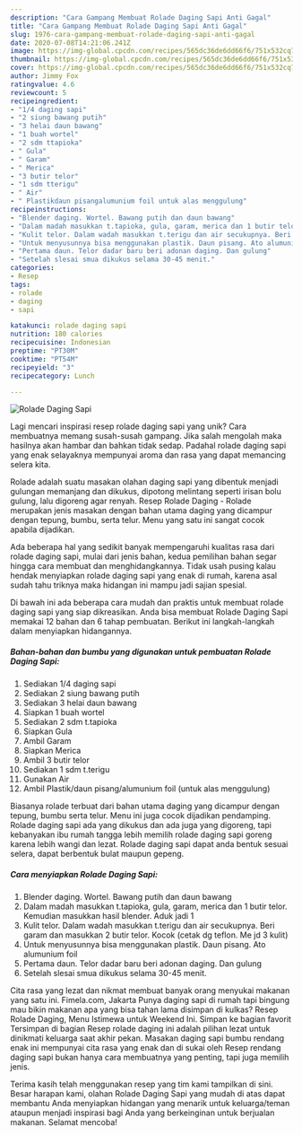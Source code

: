```yaml
---
description: "Cara Gampang Membuat Rolade Daging Sapi Anti Gagal"
title: "Cara Gampang Membuat Rolade Daging Sapi Anti Gagal"
slug: 1976-cara-gampang-membuat-rolade-daging-sapi-anti-gagal
date: 2020-07-08T14:21:06.241Z
image: https://img-global.cpcdn.com/recipes/565dc36de6dd66f6/751x532cq70/rolade-daging-sapi-foto-resep-utama.jpg
thumbnail: https://img-global.cpcdn.com/recipes/565dc36de6dd66f6/751x532cq70/rolade-daging-sapi-foto-resep-utama.jpg
cover: https://img-global.cpcdn.com/recipes/565dc36de6dd66f6/751x532cq70/rolade-daging-sapi-foto-resep-utama.jpg
author: Jimmy Fox
ratingvalue: 4.6
reviewcount: 5
recipeingredient:
- "1/4 daging sapi"
- "2 siung bawang putih"
- "3 helai daun bawang"
- "1 buah wortel"
- "2 sdm ttapioka"
- " Gula"
- " Garam"
- " Merica"
- "3 butir telor"
- "1 sdm tterigu"
- " Air"
- " Plastikdaun pisangalumunium foil untuk alas menggulung"
recipeinstructions:
- "Blender daging. Wortel. Bawang putih dan daun bawang"
- "Dalam madah masukkan t.tapioka, gula, garam, merica dan 1 butir telor. Kemudian masukkan hasil blender. Aduk jadi 1"
- "Kulit telor. Dalam wadah masukkan t.terigu dan air secukupnya. Beri garam dan masukkan 2 butir telor. Kocok (cetak dg teflon. Me jd 3 kulit)"
- "Untuk menyusunnya bisa menggunakan plastik. Daun pisang. Ato alumunium foil"
- "Pertama daun. Telor dadar baru beri adonan daging. Dan gulung"
- "Setelah slesai smua dikukus selama 30-45 menit."
categories:
- Resep
tags:
- rolade
- daging
- sapi

katakunci: rolade daging sapi 
nutrition: 180 calories
recipecuisine: Indonesian
preptime: "PT30M"
cooktime: "PT54M"
recipeyield: "3"
recipecategory: Lunch

---
```



![Rolade Daging Sapi](https://img-global.cpcdn.com/recipes/565dc36de6dd66f6/751x532cq70/rolade-daging-sapi-foto-resep-utama.jpg)

Lagi mencari inspirasi resep rolade daging sapi yang unik? Cara membuatnya memang susah-susah gampang. Jika salah mengolah maka hasilnya akan hambar dan bahkan tidak sedap. Padahal rolade daging sapi yang enak selayaknya mempunyai aroma dan rasa yang dapat memancing selera kita.

Rolade adalah suatu masakan olahan daging sapi yang dibentuk menjadi gulungan memanjang dan dikukus, dipotong melintang seperti irisan bolu gulung, lalu digoreng agar renyah. Resep Rolade Daging - Rolade merupakan jenis masakan dengan bahan utama daging yang dicampur dengan tepung, bumbu, serta telur. Menu yang satu ini sangat cocok apabila dijadikan.

Ada beberapa hal yang sedikit banyak mempengaruhi kualitas rasa dari rolade daging sapi, mulai dari jenis bahan, kedua pemilihan bahan segar hingga cara membuat dan menghidangkannya. Tidak usah pusing kalau hendak menyiapkan rolade daging sapi yang enak di rumah, karena asal sudah tahu triknya maka hidangan ini mampu jadi sajian spesial.


Di bawah ini ada beberapa cara mudah dan praktis untuk membuat rolade daging sapi yang siap dikreasikan. Anda bisa membuat Rolade Daging Sapi memakai 12 bahan dan 6 tahap pembuatan. Berikut ini langkah-langkah dalam menyiapkan hidangannya.

<!--inarticleads1-->

##### Bahan-bahan dan bumbu yang digunakan untuk pembuatan Rolade Daging Sapi:

1. Sediakan 1/4 daging sapi
1. Sediakan 2 siung bawang putih
1. Sediakan 3 helai daun bawang
1. Siapkan 1 buah wortel
1. Sediakan 2 sdm t.tapioka
1. Siapkan  Gula
1. Ambil  Garam
1. Siapkan  Merica
1. Ambil 3 butir telor
1. Sediakan 1 sdm t.terigu
1. Gunakan  Air
1. Ambil  Plastik/daun pisang/alumunium foil (untuk alas menggulung)


Biasanya rolade terbuat dari bahan utama daging yang dicampur dengan tepung, bumbu serta telur. Menu ini juga cocok dijadikan pendamping. Rolade daging sapi ada yang dikukus dan ada juga yang digoreng, tapi kebanyakan ibu rumah tangga lebih memilih rolade daging sapi goreng karena lebih wangi dan lezat. Rolade daging sapi dapat anda bentuk sesuai selera, dapat berbentuk bulat maupun gepeng. 

<!--inarticleads2-->

##### Cara menyiapkan Rolade Daging Sapi:

1. Blender daging. Wortel. Bawang putih dan daun bawang
1. Dalam madah masukkan t.tapioka, gula, garam, merica dan 1 butir telor. Kemudian masukkan hasil blender. Aduk jadi 1
1. Kulit telor. Dalam wadah masukkan t.terigu dan air secukupnya. Beri garam dan masukkan 2 butir telor. Kocok (cetak dg teflon. Me jd 3 kulit)
1. Untuk menyusunnya bisa menggunakan plastik. Daun pisang. Ato alumunium foil
1. Pertama daun. Telor dadar baru beri adonan daging. Dan gulung
1. Setelah slesai smua dikukus selama 30-45 menit.


Cita rasa yang lezat dan nikmat membuat banyak orang menyukai makanan yang satu ini. Fimela.com, Jakarta Punya daging sapi di rumah tapi bingung mau bikin makanan apa yang bisa tahan lama disimpan di kulkas? Resep Rolade Daging, Menu Istimewa untuk Weekend Ini. Simpan ke bagian favorit Tersimpan di bagian Resep rolade daging ini adalah pilihan lezat untuk dinikmati keluarga saat akhir pekan. Masakan daging sapi bumbu rendang enak ini mempunyai cita rasa yang enak dan di sukai oleh Resep rendang daging sapi bukan hanya cara membuatnya yang penting, tapi juga memilih jenis. 

Terima kasih telah menggunakan resep yang tim kami tampilkan di sini. Besar harapan kami, olahan Rolade Daging Sapi yang mudah di atas dapat membantu Anda menyiapkan hidangan yang menarik untuk keluarga/teman ataupun menjadi inspirasi bagi Anda yang berkeinginan untuk berjualan makanan. Selamat mencoba!
